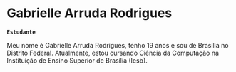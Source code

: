 # Gabrielle Arruda Rodrigues

**`Estudante`**

Meu nome é Gabrielle Arruda Rodrigues, tenho 19 anos e sou de Brasília no Distrito Federal. Atualmente, estou cursando Ciência da Computação na Instituição de Ensino Superior de Brasília (Iesb). 
